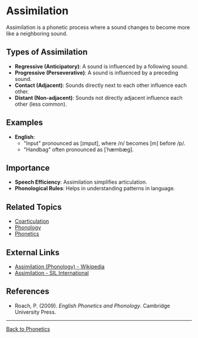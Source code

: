 # Assimilation

Assimilation is a phonetic process where a sound changes to become more like a neighboring sound.

## Types of Assimilation

- **Regressive (Anticipatory)**: A sound is influenced by a following sound.
- **Progressive (Perseverative)**: A sound is influenced by a preceding sound.
- **Contact (Adjacent)**: Sounds directly next to each other influence each other.
- **Distant (Non-adjacent)**: Sounds not directly adjacent influence each other (less common).

## Examples

- **English**:
  - "Input" pronounced as [ɪmpʊt], where /n/ becomes [m] before /p/.
  - "Handbag" often pronounced as [ˈhæmbæɡ].

## Importance

- **Speech Efficiency**: Assimilation simplifies articulation.
- **Phonological Rules**: Helps in understanding patterns in language.

## Related Topics

- [Coarticulation](Coarticulation.md)
- [Phonology](../Phonology/Phonology.md)
- [Phonetics](Phonetics.md)

## External Links

- [Assimilation (Phonology) - Wikipedia](https://en.wikipedia.org/wiki/Assimilation_(phonology))
- [Assimilation - SIL International](https://glossary.sil.org/term/assimilation)

## References

- Roach, P. (2009). *English Phonetics and Phonology*. Cambridge University Press.

---

[Back to Phonetics](README.md)
